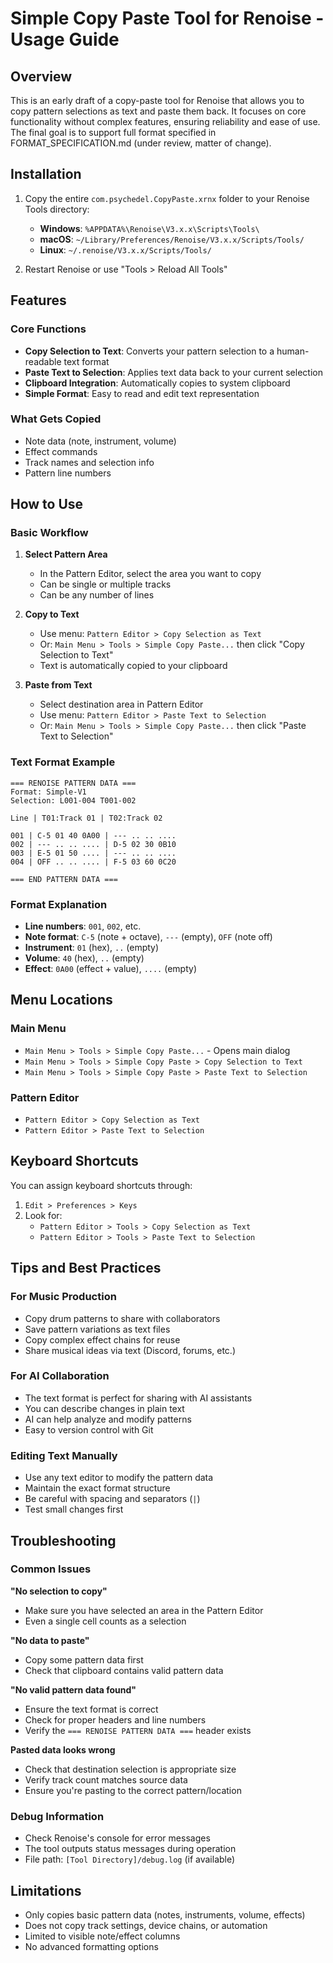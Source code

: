 # Simple Copy Paste Tool for Renoise - Usage Guide

## Overview

This is an early draft of a copy-paste tool for Renoise that allows you to copy pattern selections as text and paste them back. It focuses on core functionality without complex features, ensuring reliability and ease of use.
The final goal is to support full format specified in FORMAT_SPECIFICATION.md (under review, matter of change).

## Installation

1. Copy the entire `com.psychedel.CopyPaste.xrnx` folder to your Renoise Tools directory:
   - **Windows**: `%APPDATA%\Renoise\V3.x.x\Scripts\Tools\`
   - **macOS**: `~/Library/Preferences/Renoise/V3.x.x/Scripts/Tools/`
   - **Linux**: `~/.renoise/V3.x.x/Scripts/Tools/`

2. Restart Renoise or use "Tools > Reload All Tools"

## Features

### Core Functions
- **Copy Selection to Text**: Converts your pattern selection to a human-readable text format
- **Paste Text to Selection**: Applies text data back to your current selection
- **Clipboard Integration**: Automatically copies to system clipboard
- **Simple Format**: Easy to read and edit text representation

### What Gets Copied
- Note data (note, instrument, volume)
- Effect commands
- Track names and selection info
- Pattern line numbers

## How to Use

### Basic Workflow

1. **Select Pattern Area**
   - In the Pattern Editor, select the area you want to copy
   - Can be single or multiple tracks
   - Can be any number of lines

2. **Copy to Text**
   - Use menu: `Pattern Editor > Copy Selection as Text`
   - Or: `Main Menu > Tools > Simple Copy Paste...` then click "Copy Selection to Text"
   - Text is automatically copied to your clipboard

3. **Paste from Text**
   - Select destination area in Pattern Editor
   - Use menu: `Pattern Editor > Paste Text to Selection`
   - Or: `Main Menu > Tools > Simple Copy Paste...` then click "Paste Text to Selection"

### Text Format Example

```
=== RENOISE PATTERN DATA ===
Format: Simple-V1
Selection: L001-004 T001-002

Line | T01:Track 01 | T02:Track 02

001 | C-5 01 40 0A00 | --- .. .. ....
002 | --- .. .. .... | D-5 02 30 0B10
003 | E-5 01 50 .... | --- .. .. ....
004 | OFF .. .. .... | F-5 03 60 0C20

=== END PATTERN DATA ===
```

### Format Explanation

- **Line numbers**: `001`, `002`, etc.
- **Note format**: `C-5` (note + octave), `---` (empty), `OFF` (note off)
- **Instrument**: `01` (hex), `..` (empty)
- **Volume**: `40` (hex), `..` (empty)
- **Effect**: `0A00` (effect + value), `....` (empty)

## Menu Locations

### Main Menu
- `Main Menu > Tools > Simple Copy Paste...` - Opens main dialog
- `Main Menu > Tools > Simple Copy Paste > Copy Selection to Text`
- `Main Menu > Tools > Simple Copy Paste > Paste Text to Selection`

### Pattern Editor
- `Pattern Editor > Copy Selection as Text`
- `Pattern Editor > Paste Text to Selection`

## Keyboard Shortcuts

You can assign keyboard shortcuts through:
1. `Edit > Preferences > Keys`
2. Look for:
   - `Pattern Editor > Tools > Copy Selection as Text`
   - `Pattern Editor > Tools > Paste Text to Selection`

## Tips and Best Practices

### For Music Production
- Copy drum patterns to share with collaborators
- Save pattern variations as text files
- Copy complex effect chains for reuse
- Share musical ideas via text (Discord, forums, etc.)

### For AI Collaboration
- The text format is perfect for sharing with AI assistants
- You can describe changes in plain text
- AI can help analyze and modify patterns
- Easy to version control with Git

### Editing Text Manually
- Use any text editor to modify the pattern data
- Maintain the exact format structure
- Be careful with spacing and separators (`|`)
- Test small changes first

## Troubleshooting

### Common Issues

**"No selection to copy"**
- Make sure you have selected an area in the Pattern Editor
- Even a single cell counts as a selection

**"No data to paste"**
- Copy some pattern data first
- Check that clipboard contains valid pattern data

**"No valid pattern data found"**
- Ensure the text format is correct
- Check for proper headers and line numbers
- Verify the `=== RENOISE PATTERN DATA ===` header exists

**Pasted data looks wrong**
- Check that destination selection is appropriate size
- Verify track count matches source data
- Ensure you're pasting to the correct pattern/location

### Debug Information
- Check Renoise's console for error messages
- The tool outputs status messages during operation
- File path: `[Tool Directory]/debug.log` (if available)

## Limitations

- Only copies basic pattern data (notes, instruments, volume, effects)
- Does not copy track settings, device chains, or automation
- Limited to visible note/effect columns
- No advanced formatting options
